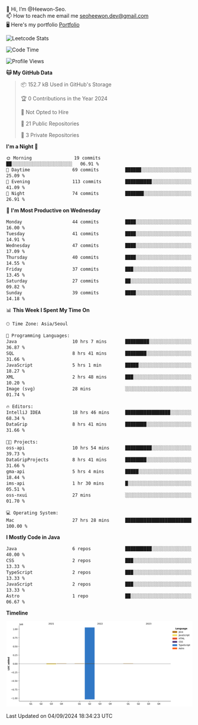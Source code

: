 👋 Hi, I’m @Heewon-Seo.  
📫 How to reach me email me seoheewon.dev@gmail.com   
🖥 Here's my portfolio [Portfolio](https://haileynotes.notion.site/HEEWON-SEO-f98fe97412ee4a6a94fd24fe6832f84c)

![Leetcode Stats](https://leetcode.card.workers.dev/?username=Heewon-Seo)

 <!--START_SECTION:waka-->
![Code Time](http://img.shields.io/badge/Code%20Time-1%2C490%20hrs%2037%20mins-blue)

![Profile Views](http://img.shields.io/badge/Profile%20Views-1-blue)

**🐱 My GitHub Data** 

> 📦 152.7 kB Used in GitHub's Storage 
 > 
> 🏆 0 Contributions in the Year 2024
 > 
> 🚫 Not Opted to Hire
 > 
> 📜 21 Public Repositories 
 > 
> 🔑 3 Private Repositories 
 > 
**I'm a Night 🦉** 

```text
🌞 Morning                19 commits          ██░░░░░░░░░░░░░░░░░░░░░░░   06.91 % 
🌆 Daytime                69 commits          ██████░░░░░░░░░░░░░░░░░░░   25.09 % 
🌃 Evening                113 commits         ██████████░░░░░░░░░░░░░░░   41.09 % 
🌙 Night                  74 commits          ███████░░░░░░░░░░░░░░░░░░   26.91 % 
```
📅 **I'm Most Productive on Wednesday** 

```text
Monday                   44 commits          ████░░░░░░░░░░░░░░░░░░░░░   16.00 % 
Tuesday                  41 commits          ████░░░░░░░░░░░░░░░░░░░░░   14.91 % 
Wednesday                47 commits          ████░░░░░░░░░░░░░░░░░░░░░   17.09 % 
Thursday                 40 commits          ████░░░░░░░░░░░░░░░░░░░░░   14.55 % 
Friday                   37 commits          ███░░░░░░░░░░░░░░░░░░░░░░   13.45 % 
Saturday                 27 commits          ██░░░░░░░░░░░░░░░░░░░░░░░   09.82 % 
Sunday                   39 commits          ████░░░░░░░░░░░░░░░░░░░░░   14.18 % 
```


📊 **This Week I Spent My Time On** 

```text
🕑︎ Time Zone: Asia/Seoul

💬 Programming Languages: 
Java                     10 hrs 7 mins       █████████░░░░░░░░░░░░░░░░   36.87 % 
SQL                      8 hrs 41 mins       ████████░░░░░░░░░░░░░░░░░   31.66 % 
JavaScript               5 hrs 1 min         █████░░░░░░░░░░░░░░░░░░░░   18.27 % 
XML                      2 hrs 48 mins       ███░░░░░░░░░░░░░░░░░░░░░░   10.20 % 
Image (svg)              28 mins             ░░░░░░░░░░░░░░░░░░░░░░░░░   01.74 % 

🔥 Editors: 
IntelliJ IDEA            18 hrs 46 mins      █████████████████░░░░░░░░   68.34 % 
DataGrip                 8 hrs 41 mins       ████████░░░░░░░░░░░░░░░░░   31.66 % 

🐱‍💻 Projects: 
oss-api                  10 hrs 54 mins      ██████████░░░░░░░░░░░░░░░   39.73 % 
DataGripProjects         8 hrs 41 mins       ████████░░░░░░░░░░░░░░░░░   31.66 % 
gma-api                  5 hrs 4 mins        █████░░░░░░░░░░░░░░░░░░░░   18.44 % 
ims-api                  1 hr 30 mins        █░░░░░░░░░░░░░░░░░░░░░░░░   05.51 % 
oss-nxui                 27 mins             ░░░░░░░░░░░░░░░░░░░░░░░░░   01.70 % 

💻 Operating System: 
Mac                      27 hrs 28 mins      █████████████████████████   100.00 % 
```

**I Mostly Code in Java** 

```text
Java                     6 repos             ██████████░░░░░░░░░░░░░░░   40.00 % 
CSS                      2 repos             ███░░░░░░░░░░░░░░░░░░░░░░   13.33 % 
TypeScript               2 repos             ███░░░░░░░░░░░░░░░░░░░░░░   13.33 % 
JavaScript               2 repos             ███░░░░░░░░░░░░░░░░░░░░░░   13.33 % 
Astro                    1 repo              ██░░░░░░░░░░░░░░░░░░░░░░░   06.67 % 
```



**Timeline**

![Lines of Code chart](https://raw.githubusercontent.com/Heewon-Seo/Heewon-Seo/main/assets/bar_graph.png)


 Last Updated on 04/09/2024 18:34:23 UTC
<!--END_SECTION:waka-->

